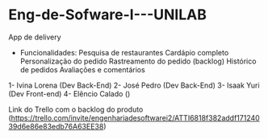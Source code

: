 # Eng-de-Sofware-I---UNILAB
App de delivery
* Funcionalidades:
Pesquisa de restaurantes
Cardápio completo
Personalização do pedido
Rastreamento do pedido (backlog)
Histórico de pedidos
Avaliações e comentários

1- Ivina Lorena (Dev Back-End)
2- José Pedro (Dev Back-End)
3- Isaak Yuri (Dev Front-end)
4- Elêncio Calado ()

Link do Trello com o backlog do produto (https://trello.com/invite/engenhariadesoftwarei2/ATTI6818f382addf17124039d6e86e83edb76A63EE38)
